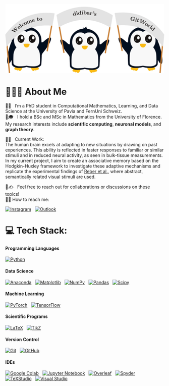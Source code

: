 ![BannerPNG](https://github.com/didibar/didibar/blob/main/Pingu/Pingu_2/Pingu2.jpg)

# 👩🏻‍💻 About Me

🐧💡 &nbsp; I’m a PhD student in Computational Mathematics, Learning, and Data Science at the University of Pavia and FernUni Schweiz.\
🐧🎓 &nbsp; I hold a BSc and MSc in Mathematics from the University of Florence. My research interests include **scientific computing**, **neuronal models**, and **graph theory**.


🐧🧠 &nbsp; Current Work:\
The human brain excels at adapting to new situations by drawing on past experiences. This ability is reflected in faster responses to familiar or similar stimuli and in reduced neural activity, as seen in bulk-tissue measurements. In my current project, I aim to create an associative memory based on the Hodgkin-Huxley framework to investigate these adaptive mechanisms and replicate the experimental findings of [Reber et al.](https://github.com/rebrowski/neuralAdapatationInMTL), where abstract, semantically related visual stimuli are used.

🐧✍️ &nbsp; Feel free to reach out for collaborations or discussions on these topics!\
🐧💬 How to reach me:

<a href="https://instagram.com/diletta.bartolini"><img alt="Instagram" src="https://img.shields.io/badge/-Instagram-05122A?logo=Instagram"/></a> &nbsp;
<a href="mailto:dilettabartolini98@live.it"><img alt="Outlook" src="https://img.shields.io/badge/-Outlook-05122A?style=flat&logo=microsoftoutlook"/></a> &nbsp;

# 💻 Tech Stack:

#### **Programming Languages**

[![Python](https://img.shields.io/badge/-Python-05122A?style=flat&logo=python)](https://www.python.org/doc/) &nbsp;

#### **Data Science**

[![Anaconda](https://img.shields.io/badge/-Anaconda-05122A?style=flat&logo=anaconda)](https://www.anaconda.com/) &nbsp;
[![Matplotlib](https://img.shields.io/badge/-Matplotlib-05122A?style=flat&logo=Matplotlib)](https://matplotlib.org/) &nbsp;
[![NumPy](https://img.shields.io/badge/-Numpy-05122A?style=flat&logo=numpy)](https://numpy.org/) &nbsp;
[![Pandas](https://img.shields.io/badge/-Pandas-05122A?style=flat&logo=pandas)](https://pandas.pydata.org/) &nbsp;
[![Scipy](https://img.shields.io/badge/-SciPy-05122A?style=flat&logo=scipy)](https://www.scipy.org/) &nbsp;

#### **Machine Learning**

[![PyTorch](https://img.shields.io/badge/-PyTorch-05122A?style=flat&logo=PyTorch)](https://pytorch.org/) &nbsp;
[![TensorFlow](https://img.shields.io/badge/-TensorFlow-05122A?style=flat&logo=TensorFlow)](https://www.tensorflow.org/) &nbsp;

#### **Scientific Programs**

[![LaTeX](https://img.shields.io/badge/-LaTeX-05122A?style=flat&logo=latex)](https://www.latex-project.org/) &nbsp;
[![TikZ](https://img.shields.io/badge/-TikZ-05122A?style=flat&logo=latex)](https://www.ctan.org/pkg/pgf) &nbsp;

#### **Version Control**

[![Git](https://img.shields.io/badge/-Git-05122A?style=flat&logo=git)](https://git-scm.com/) &nbsp;
[![GitHub](https://img.shields.io/badge/-Github-05122A?style=flat&logo=github)](https://github.com/) &nbsp;

#### **IDEs**

[![Google Colab](https://img.shields.io/badge/-Google_Colab-05122A?style=flat&logo=googlecolab)](https://colab.research.google.com/) &nbsp;
[![Jupyter Notebook](https://img.shields.io/badge/-Jupyter_Notebook-05122A?style=flat&logo=jupyter)](https://jupyter.org/) &nbsp;
[![Overleaf](https://img.shields.io/badge/-Overleaf-05122A?style=flat&logo=overleaf)](https://www.overleaf.com/) &nbsp;
[![Spyder](https://img.shields.io/badge/-Spyder-05122A?style=flat&logo=spyder)](https://docs.spyder-ide.org/) &nbsp;
[![TeXStudio](https://img.shields.io/badge/-TeX_Studio-05122A?style=flat&logo=texstudio)](https://www.texstudio.org/) &nbsp;
[![Visual Studio](https://img.shields.io/badge/-Visual_Studio-05122A?style=flat&logo=visualstudio)](https://visualstudio.microsoft.com/) &nbsp;
